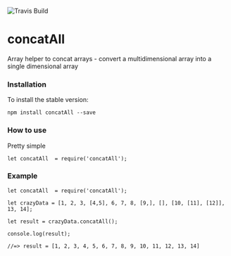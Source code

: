![Travis Build](https://travis-ci.org/abdalla/concatAll.svg?branch=master)
# concatAll
Array helper to concat arrays - convert a multidimensional array into a single dimensional array

### Installation
To install the stable version:
```
npm install concatAll --save
```

### How to use
Pretty simple

```
let concatAll  = require('concatAll');
```

### Example
```
let concatAll  = require('concatAll');

let crazyData = [1, 2, 3, [4,5], 6, 7, 8, [9,], [], [10, [11], [12]], 13, 14];

let result = crazyData.concatAll();

console.log(result);

//=> result = [1, 2, 3, 4, 5, 6, 7, 8, 9, 10, 11, 12, 13, 14]

```
